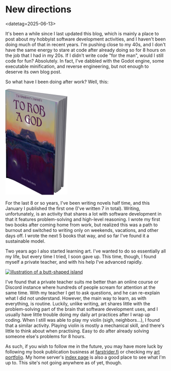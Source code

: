 # New directions

<datetag=2025-06-13>

It's been a while since I last updated this blog, which is mainly a place to post about my hobbyist software development activities, and I haven't been doing much of that in recent years. I'm pushing close to my 40s, and I don't have the same energy to stare at code after already doing so for 8 hours on the job that I had in my 20s. If I didn't write code "for the man", would I still code for fun? Absolutely. In fact, I've dabbled with the Godot engine, some executable minification, and reverse engineering, but not enough to deserve its own blog post.

So what have I been doing after work? Well, this:

[![to rob a god cover](pics/to-tob-a-god-cover.png)](https://farstrider.fi)
 
For the last 8 or so years, I've been writing novels half time, and this January I published the first one (I've written 7 in total). Writing, unfortunately, is an activity that shares a lot with software development in that it features problem-solving and high-level reasoning. I wrote my first two books after coming home from work, but realized this was a path to burnout and switched to writing only on weekends, vacations, and other days off. I wrote the next 5 books that way, and so far I've found it a sustainable model.

Two years ago I also started learning art. I've wanted to do so essentially all my life, but every time I tried, I soon gave up. This time, though, I found myself a private teacher, and with his help I've advanced rapidly.

[![illustration of a butt-shaped island](https://plantmonster.net/art/art129_11_06_2025.jpg)](https://art.plantmonster.net/pieces/129.html)

I've found that a private teacher suits me better than an online course or Discord instance where hundreds of people scream for attention at the same time. With my teacher I get to ask questions, and he can re-explain what I did not understand. However, the main way to learn, as with everything, is routine. Luckily, unlike writing, art shares little with the problem-solving part of the brain that software development uses, and I usually have little trouble doing my daily art practices after I wrap up coding. When I still was able to play my violin (sigh, neighbors...), I found that a similar activity. Playing violin is mostly a mechanical skill, and there's little to think about when practising. Easy to do after already solving someone else's problems for 8 hours.

As such, if you wish to follow me in the future, you may have more luck by following my book publication business at [farstrider.fi](https://farstrider.fi) or checking my [art portfolio](https://art.plantmonster.net). My home server's [index page](https://plantmonster.net) is also a good place to see what I'm up to. This site's not going anywhere as of yet, though.
